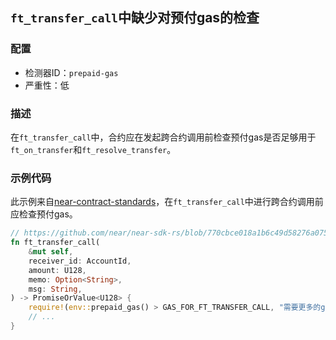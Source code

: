 ## `ft_transfer_call`中缺少对预付gas的检查

### 配置

* 检测器ID：`prepaid-gas`
* 严重性：低

### 描述

在`ft_transfer_call`中，合约应在发起跨合约调用前检查预付gas是否足够用于`ft_on_transfer`和`ft_resolve_transfer`。

### 示例代码

此示例来自[near-contract-standards](https://github.com/near/near-sdk-rs/tree/master/near-contract-standards)，在`ft_transfer_call`中进行跨合约调用前应检查预付gas。

```rust
// https://github.com/near/near-sdk-rs/blob/770cbce018a1b6c49d58276a075ace3da96d6dc1/near-contract-standards/src/fungible_token/core_impl.rs#L136
fn ft_transfer_call(
    &mut self,
    receiver_id: AccountId,
    amount: U128,
    memo: Option<String>,
    msg: String,
) -> PromiseOrValue<U128> {
    require!(env::prepaid_gas() > GAS_FOR_FT_TRANSFER_CALL, "需要更多的gas");
    // ...
}
```
